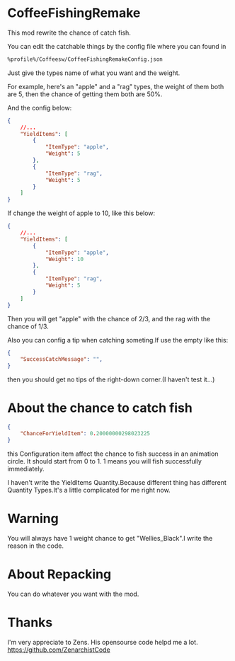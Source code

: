 # CoffeeFishingRemake

This mod rewrite the chance of catch fish.

You can edit the catchable things by the config file where you can found in 
```bash
%profile%/Coffeesw/CoffeeFishingRemakeConfig.json
```
Just give the types name of what you want and the weight.

For example, here's an "apple" and a "rag" types, the weight of them both are 5, then the chance of getting them both are 50%.

And the config below:
```json
{
    //...
    "YieldItems": [
        {
            "ItemType": "apple",
            "Weight": 5
        },
        {
            "ItemType": "rag",
            "Weight": 5
        }
    ]
}
```

If change the weight of apple to 10, like this below:
```json
{
    //...
    "YieldItems": [
        {
            "ItemType": "apple",
            "Weight": 10
        },
        {
            "ItemType": "rag",
            "Weight": 5
        }
    ]
}
```

Then you will get "apple" with the chance of 2/3, and the rag with the chance of 1/3.

Also you can config a tip when catching someting.If use the empty like this:
```json
{
    "SuccessCatchMessage": "",
}

```
then you should get no tips of the right-down corner.(I haven't test it...)

# About the chance to catch fish
```json
{
    "ChanceForYieldItem": 0.20000000298023225
}
```
this Configuration item affect the chance to fish success in an animation circle. It should start from 0 to 1. 1 means you will fish successfully immediately.

I haven't write the YieldItems Quantity.Because different thing has different Quantity Types.It's a little complicated for me right now.

# Warning
You will always have 1 weight chance to get "Wellies_Black".I write the reason in the code.

# About Repacking
You can do whatever you want with the mod.

# Thanks
I'm very appreciate to Zens. His opensourse code helpd me a lot.
https://github.com/ZenarchistCode
